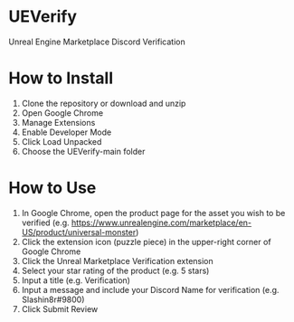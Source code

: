 # UEVerify
Unreal Engine Marketplace Discord Verification

# How to Install
1. Clone the repository or download and unzip
2. Open Google Chrome
3. Manage Extensions
4. Enable Developer Mode
5. Click Load Unpacked
6. Choose the UEVerify-main folder

# How to Use
1. In Google Chrome, open the product page for the asset you wish to be verified (e.g. https://www.unrealengine.com/marketplace/en-US/product/universal-monster)
2. Click the extension icon (puzzle piece) in the upper-right corner of Google Chrome
3. Click the Unreal Marketplace Verification extension
4. Select your star rating of the product (e.g. 5 stars)
5. Input a title (e.g. Verification)
6. Input a message and include your Discord Name for verification (e.g. Slashin8r#9800)
7. Click Submit Review
